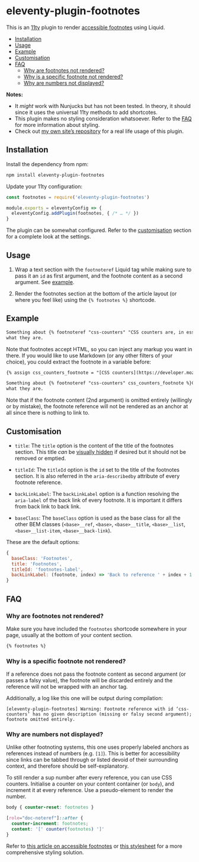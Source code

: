 # eleventy-plugin-footnotes

This is an [11ty](https://www.11ty.dev) plugin to render [accessible footnotes](https://kittygiraudel.com/2020/11/24/accessible-footnotes-and-a-bit-of-react/) using Liquid.

- [Installation](#installation)
- [Usage](#usage)
- [Example](#example)
- [Customisation](#customisation)
- [FAQ](#faq)
  - [Why are footnotes not rendered?](#why-are-footnotes-not-rendered)
  - [Why is a specific footnote not rendered?](#why-is-a-specific-footnote-not-rendered)
  - [Why are numbers not displayed?](#why-are-numbers-not-displayed)

**Notes:**

- It *might* work with Nunjucks but has not been tested. In theory, it should since it uses the universal 11ty methods to add shortcotes.
- This plugin makes no styling consideration whatsoever. Refer to the [FAQ](#why-are-footnotes-not-rendered) for more information about styling.
- Check out [my own site’s repository](https://github.com/KittyGiraudel/site) for a real life usage of this plugin.

## Installation

Install the dependency from npm:

```sh
npm install eleventy-plugin-footnotes
```

Update your 11ty configuration:

```js
const footnotes = require('eleventy-plugin-footnotes')

module.exports = eleventyConfig => {
  eleventyConfig.addPlugin(footnotes, { /* … */ })
}
```

The plugin can be somewhat configured. Refer to the [customisation](#customisation) section for a complete look at the settings.

## Usage

1. Wrap a text section with the `footnoteref` Liquid tag while making sure to pass it an `id` as first argument, and the footnote content as a second argument. See [example](#example).

2. Render the footnotes section at the bottom of the article layout (or where you feel like) using the `{% footnotes %}` shortcode.

## Example

```html
Something about {% footnoteref "css-counters" "CSS counters are, in essence, variables maintained by CSS whose values may be incremented by CSS rules to track how many times they’re used." %}CSS counters{% endfootnoteref %} that deserves a footnote explaining
what they are.
```

Note that footnotes accept HTML, so you can inject any markup you want in there. If you would like to use Markdown (or any other filters of your choice), you could extract the footnote in a variable before: 

```html
{% assign css_counters_footnote = "[CSS counters](https://developer.mozilla.org/en-US/docs/Web/CSS/CSS_Lists_and_Counters/Using_CSS_counters) are, in essence, variables maintained by CSS whose values may be incremented by CSS rules to track how many times they’re used." | markdown | replace: "<p>", "" | replace: "</p>", "" %}

Something about {% footnoteref "css-counters" css_counters_footnote %}CSS counters{% endfootnoteref %} that deserves a footnote explaining
what they are.
```

Note that if the footnote content (2nd argument) is omitted entirely (willingly or by mistake), the footnote reference will not be rendered as an anchor at all since there is nothing to link to.

## Customisation

- `title`: The `title` option is the content of the title of the footnotes section. This title *can* be [visually hidden](https://kittygiraudel.com/2016/10/13/css-hide-and-seek/) if desired but it should not be removed or emptied.

- `titleId`: The `titleId` option is the `id` set to the title of the footnotes section. It is also referred in the `aria-describedby` attribute of every footnote reference.

- `backLinkLabel`: The `backLinkLabel` option is a function resolving the `aria-label` of the back link of every footnote. It is important it differs from back link to back link.

- `baseClass`: The `baseClass` option is used as the base class for all the other BEM classes (`<base>__ref`, `<base>`, `<base>__title`, `<base>__list`, `<base>__list-item`, `<base>__back-link`).

These are the default options:

```js
{
  baseClass: 'Footnotes',
  title: 'Footnotes',
  titleId: 'footnotes-label',
  backLinkLabel: (footnote, index) => 'Back to reference ' + index + 1
}
```

## FAQ

### Why are footnotes not rendered?

Make sure you have included the `footnotes` shortcode somewhere in your page, usually at the bottom of your content section.

```html
{% footnotes %}
```

### Why is a specific footnote not rendered?

If a reference does not pass the footnote content as second argument (or passes a falsy value), the footnote will be discarded entirely and the reference will not be wrapped with an anchor tag.

Additionally, a log like this one will be output during compilation:

```
[eleventy-plugin-footnotes] Warning: Footnote reference with id ‘css-counters’ has no given description (missing or falsy second argument); footnote omitted entirely.
```

### Why are numbers not displayed?

Unlike other footnoting systems, this one uses properly labeled anchors as references instead of numbers (e.g. `[1]`). This is better for accessibility since links can be tabbed through or listed devoid of their surrounding context, and therefore should be self-explanatory.

To still render a sup number after every reference, you can use CSS counters. Initialise a counter on your content container (or `body`), and increment it at every reference. Use a pseudo-element to render the number.

```css
body { counter-reset: footnotes }

[role="doc-noteref"]::after {
  counter-increment: footnotes;
  content: '[' counter(footnotes) ']'
}
```

Refer to [this article on accessible footnotes](https://www.sitepoint.com/accessible-footnotes-css/) or [this stylesheet](https://github.com/KittyGiraudel/site/tree/main/assets/css/components/footnotes.css) for a more comprehensive styling solution.
